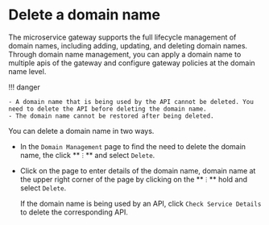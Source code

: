 # Delete a domain name

The microservice gateway supports the full lifecycle management of domain names, including adding, updating, and deleting domain names. Through domain name management, you can apply a domain name to multiple apis of the gateway and configure gateway policies at the domain name level.

!!! danger

    - A domain name that is being used by the API cannot be deleted. You need to delete the API before deleting the domain name.
    - The domain name cannot be restored after being deleted.

You can delete a domain name in two ways.

- In the `Domain Management` page to find the need to delete the domain name, the click ** `ⵗ` ** and select `Delete`.

    <!--!\[.*?\]\((?:https?:\/\/)?\S+\.(?:png|jpg|jpeg|gif|bmp)\)-->

- Click on the page to enter details of the domain name, domain name at the upper right corner of the page by clicking on the ** `ⵗ` ** hold and select `Delete`.

    <!--!\[.*?\]\((?:https?:\/\/)?\S+\.(?:png|jpg|jpeg|gif|bmp)\)-->

    If the domain name is being used by an API, click `Check Service Details` to delete the corresponding API. 

    <!--!\[.*?\]\((?:https?:\/\/)?\S+\.(?:png|jpg|jpeg|gif|bmp)\)-->
